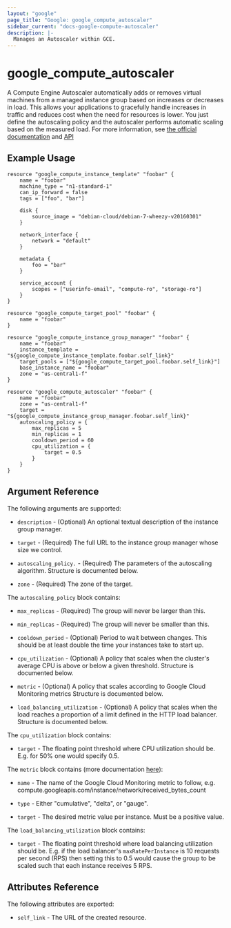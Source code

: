 ```yaml
---
layout: "google"
page_title: "Google: google_compute_autoscaler"
sidebar_current: "docs-google-compute-autoscaler"
description: |-
  Manages an Autoscaler within GCE.
---
```


# google\_compute\_autoscaler

A Compute Engine Autoscaler automatically adds or removes virtual machines from
a managed instance group based on increases or decreases in load. This allows
your applications to gracefully handle increases in traffic and reduces cost
when the need for resources is lower. You just define the autoscaling policy and
the autoscaler performs automatic scaling based on the measured load.  For more
information, see [the official
documentation](https://cloud.google.com/compute/docs/autoscaler/) and
[API](https://cloud.google.com/compute/docs/autoscaler/v1beta2/autoscalers)


## Example Usage

```
resource "google_compute_instance_template" "foobar" {
    name = "foobar"
    machine_type = "n1-standard-1"
    can_ip_forward = false
    tags = ["foo", "bar"]

    disk {
        source_image = "debian-cloud/debian-7-wheezy-v20160301"
    }

    network_interface {
        network = "default"
    }

    metadata {
        foo = "bar"
    }

    service_account {
        scopes = ["userinfo-email", "compute-ro", "storage-ro"]
    }
}

resource "google_compute_target_pool" "foobar" {
    name = "foobar"
}

resource "google_compute_instance_group_manager" "foobar" {
    name = "foobar"
    instance_template = "${google_compute_instance_template.foobar.self_link}"
    target_pools = ["${google_compute_target_pool.foobar.self_link}"]
    base_instance_name = "foobar"
    zone = "us-central1-f"
}

resource "google_compute_autoscaler" "foobar" {
    name = "foobar"
    zone = "us-central1-f"
    target = "${google_compute_instance_group_manager.foobar.self_link}"
    autoscaling_policy = {
        max_replicas = 5
        min_replicas = 1
        cooldown_period = 60
        cpu_utilization = {
            target = 0.5
        }
    }
}
```

## Argument Reference

The following arguments are supported:

* `description` - (Optional) An optional textual description of the instance
group manager.

* `target` - (Required) The full URL to the instance group manager whose size we
  control.

* `autoscaling_policy.` - (Required) The parameters of the autoscaling
  algorithm.  Structure is documented below.

* `zone` - (Required) The zone of the target.

The `autoscaling_policy` block contains:

* `max_replicas` - (Required) The group will never be larger than this.

* `min_replicas` - (Required) The group will never be smaller than this.

* `cooldown_period` - (Optional) Period to wait between changes.  This should be
  at least double the time your instances take to start up.

* `cpu_utilization` - (Optional) A policy that scales when the cluster's average
  CPU is above or below a given threshold.  Structure is documented below.

* `metric` - (Optional) A policy that scales according to Google Cloud
  Monitoring metrics  Structure is documented below.

* `load_balancing_utilization` - (Optional) A policy that scales when the load
  reaches a proportion of a limit defined in the HTTP load balancer.  Structure
is documented below.

The `cpu_utilization` block contains:

* `target` - The floating point threshold where CPU utilization should be.  E.g.
  for 50% one would specify 0.5.

The `metric` block contains (more documentation
[here](https://cloud.google.com/monitoring/api/metrics)):

* `name` - The name of the Google Cloud Monitoring metric to follow, e.g.
  compute.googleapis.com/instance/network/received_bytes_count

* `type` - Either "cumulative", "delta", or "gauge".

* `target` - The desired metric value per instance.  Must be a positive value.

The `load_balancing_utilization` block contains:

* `target` - The floating point threshold where load balancing utilization
  should be.  E.g. if the load balancer's `maxRatePerInstance` is 10 requests
  per second (RPS) then setting this to 0.5 would cause the group to be scaled
  such that each instance receives 5 RPS.


## Attributes Reference

The following attributes are exported:

* `self_link` - The URL of the created resource.
